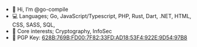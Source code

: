 - 👋 Hi, I’m @go-compile
- 💻 Languages; Go, JavaScript/Typescript, PHP, Rust, Dart, .NET, HTML, CSS, SASS, SQL, 
- 🧬 Core interests; Cryptography, InfoSec
- 🔑 PGP Key: [628B:769B:FD00:7F82:33FD:AD18:53F4:922E:9D54:97B8](https://github.com/go-compile/public-key)
